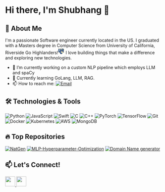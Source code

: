 # Hi there, I'm Shubhang 👋

## 🚀 About Me
I'm a passionate Software engineer currently located in the US. I graduated with a Masters degree in Computer Science from University of California, Riverside Go Highlanders!<img src="uc_riverside_highlanders_2020-pres.png" alt="Highlanders Logo" width="20" height="20" /> I love building things that make a difference and exploring new technologies. 

- 🔭 I’m currently working on a custom NLP pipeline which employs LLM and spaCy
- 🌱 Currently learning GoLang, LLM, RAG.
- 📫 How to reach me: [![Email](https://img.shields.io/badge/-Email-D14836?logo=gmail&logoColor=white&style=flat-square)](mailto:shubhanghasabnis@gmail.com)

## 🛠️ Technologies & Tools
![Python](https://img.shields.io/badge/-Python-3776AB?logo=python&logoColor=white&style=flat-square)
![JavaScript](https://img.shields.io/badge/-JavaScript-F7DF1E?logo=javascript&logoColor=black&style=flat-square)
![Swift](https://img.shields.io/badge/-Swift-FA7343?logo=swift&logoColor=white&style=flat-square)
![C](https://img.shields.io/badge/-C-A8B9CC?logo=c&logoColor=white&style=flat-square)
![C++](https://img.shields.io/badge/-C++-00599C?logo=cplusplus&logoColor=white&style=flat-square)
![PyTorch](https://img.shields.io/badge/-PyTorch-EE4C2C?logo=pytorch&logoColor=white&style=flat-square)
![TensorFlow](https://img.shields.io/badge/-TensorFlow-FF6F00?logo=tensorflow&logoColor=white&style=flat-square)
![Git](https://img.shields.io/badge/-Git-F05032?logo=git&logoColor=white&style=flat-square)
![Docker](https://img.shields.io/badge/-Docker-2496ED?logo=docker&logoColor=white&style=flat-square)
![Kubernetes](https://img.shields.io/badge/-Kubernetes-326CE5?logo=kubernetes&logoColor=white&style=flat-square)
![AWS](https://img.shields.io/badge/-AWS-232F3E?logo=amazonaws&logoColor=white&style=flat-square)
![MongoDB](https://img.shields.io/badge/-MongoDB-47A248?logo=mongodb&logoColor=white&style=flat-square)

## 🔥 Top Repositories
[![NatGen](https://github-readme-stats.vercel.app/api/pin/?username=hshubhang&repo=NatGen&theme=radical)](https://github.com/hshubhang/NatGen)
[![MLP-Hyperparameter-Optimization](https://github-readme-stats.vercel.app/api/pin/?username=hshubhang&repo=MLP-Hyperparameter-Optimization&theme=radical)](https://github.com/hshubhang/MLP-Hyperparameter-Optimization)
[![Domain Name generator](https://github-readme-stats.vercel.app/api/pin/?username=hshubhang&repo=Domain-Name-Cheker&theme=radical)](https://github.com/hshubhang/Domain_name_checker)
## 📫 Let's Connect!
<p align="left"> <a href="https://github.com/hshubhang" target="_blank" rel="noreferrer"> <picture> <source media="(prefers-color-scheme: dark)" srcset="https://raw.githubusercontent.com/danielcranney/readme-generator/main/public/icons/socials/github-dark.svg" /> <source media="(prefers-color-scheme: light)" srcset="https://raw.githubusercontent.com/danielcranney/readme-generator/main/public/icons/socials/github.svg" /> <img src="https://raw.githubusercontent.com/danielcranney/readme-generator/main/public/icons/socials/github.svg" width="32" height="32" /> </picture> </a> <a href="https://www.linkedin.com/in/shubhang-hasabnis-8b172217a/" target="_blank" rel="noreferrer"> <picture> <source media="(prefers-color-scheme: dark)" srcset="https://raw.githubusercontent.com/danielcranney/readme-generator/main/public/icons/socials/linkedin-dark.svg" /> <source media="(prefers-color-scheme: light)" srcset="https://raw.githubusercontent.com/danielcranney/readme-generator/main/public/icons/socials/linkedin.svg" /> <img src="https://raw.githubusercontent.com/danielcranney/readme-generator/main/public/icons/socials/linkedin.svg" width="32" height="32" /> </picture> </a></p>

